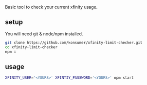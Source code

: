 Basic tool to check your current xfinity usage.

## setup

You will need git & node/npm installed.

```sh
git clone https://github.com/konsumer/xfinity-limit-checker.git
cd xfinity-limit-checker
npm i
```

## usage

```sh
XFINITY_USER='<YOURS>' XFINTIY_PASSWORD='<YOURS>' npm start
```
